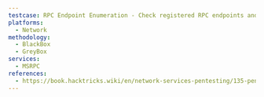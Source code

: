 ```yaml
---
testcase: RPC Endpoint Enumeration - Check registered RPC endpoints and IFIDs using Impacket’s rpcdump.py <IP> -p 135
platforms: 
  - Network
methodology: 
  - BlackBox
  - GreyBox
services:
  - MSRPC
references:
  - https://book.hacktricks.wiki/en/network-services-pentesting/135-pentesting-msrpc.html
---
```

